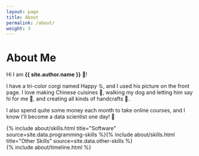 ```yaml
---
layout: page
title: About
permalink: /about/
weight: 3
---
```


# **About Me**

Hi I am **{{ site.author.name }}** :wave:!

I have a tri-color corgi named Happy ♋, and I used his picture on the front page. I love making Chinese cuisines 🥟, walking my dog and letting him say hi for me 🦮, and creating all kinds of handcrafts 🧩. 

I also spend quite some money each month to take online courses, and I know I'll become a data scientist one day! 🎉

<div class="row">
{% include about/skills.html title="Software" source=site.data.programming-skills %}{% include about/skills.html title="Other Skills" source=site.data.other-skills %}
</div>

<div class="row">
{% include about/timeline.html %}
</div>
